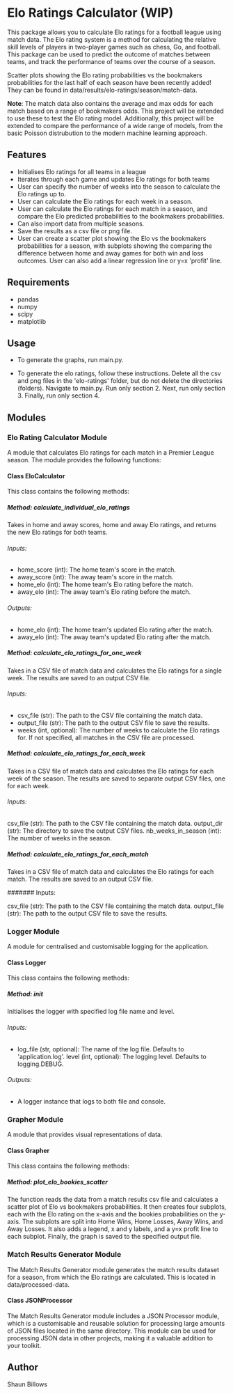 # Elo Ratings Calculator (WIP)

This package allows you to calculate Elo ratings for a football league using match data. The Elo rating system is a method for calculating the relative skill levels of players in two-player games such as chess, Go, and football. This package can be used to predict the outcome of matches between teams, and track the performance of teams over the course of a season.

Scatter plots showing the Elo rating probabilities vs the bookmakers probabilities for the last half of each season have been recently added! They can be found in data/results/elo-ratings/season/match-data.

**Note**: The match data also contains the average and max odds for each match based on a range of bookmakers odds. This project will be extended to use these to test the Elo rating model. Additionally, this project will be extended to compare the performance of a wide range of models, from the basic Poisson distrubution to the modern machine learning approach.

## Features

- Initialises Elo ratings for all teams in a league
- Iterates through each game and updates Elo ratings for both teams
- User can specify the number of weeks into the season to calculate the Elo ratings up to.
- User can calculate the Elo ratings for each week in a season.
- User can calculate the Elo ratings for each match in a season, and compare the Elo predicted probabilities to the bookmakers probabilities.
- Can also import data from multiple seasons.
- Save the results as a csv file or png file.
- User can create a scatter plot showing the Elo vs the bookmakers probabilities for a season, with subplots showing the comparing the difference between home and away games for both win and loss outcomes. User can also add a linear regression line or y=x 'profit' line.

## Requirements

- pandas
- numpy
- scipy
- matplotlib

## Usage

- To generate the graphs, run main.py.

- To generate the elo ratings, follow these instructions. Delete all the csv and png files in the 'elo-ratings' folder, but do not delete the directories (folders). Navigate to main.py. Run only section 2. Next, run only section 3. Finally, run only section 4.

## Modules

### Elo Rating Calculator Module

A module that calculates Elo ratings for each match in a Premier League season. The module provides the following functions:

#### Class EloCalculator

This class contains the following methods:

##### Method: calculate_individual_elo_ratings

Takes in home and away scores, home and away Elo ratings, and returns the new Elo ratings for both teams.

###### Inputs:

- home_score (int): The home team's score in the match.
- away_score (int): The away team's score in the match.
- home_elo (int): The home team's Elo rating before the match.
- away_elo (int): The away team's Elo rating before the match.

###### Outputs:

- home_elo (int): The home team's updated Elo rating after the match.
- away_elo (int): The away team's updated Elo rating after the match.

##### Method: calculate_elo_ratings_for_one_week

Takes in a CSV file of match data and calculates the Elo ratings for a single week. The results are saved to an output CSV file.

###### Inputs:

- csv_file (str): The path to the CSV file containing the match data.
- output_file (str): The path to the output CSV file to save the results.
- weeks (int, optional): The number of weeks to calculate the Elo ratings for. If not specified, all matches in the CSV file are processed.

##### Method: calculate_elo_ratings_for_each_week

Takes in a CSV file of match data and calculates the Elo ratings for each week of the season. The results are saved to separate output CSV files, one for each week.

###### Inputs:

csv_file (str): The path to the CSV file containing the match data.
output_dir (str): The directory to save the output CSV files.
nb_weeks_in_season (int): The number of weeks in the season.

##### Method: calculate_elo_ratings_for_each_match

Takes in a CSV file of match data and calculates the Elo ratings for each match. The results are saved to an output CSV file.

####### Inputs:

csv_file (str): The path to the CSV file containing the match data.
output_file (str): The path to the output CSV file to save the results.

### Logger Module

A module for centralised and customisable logging for the application.

#### Class Logger

This class contains the following methods:

##### Method: init

Initialises the logger with specified log file name and level.

###### Inputs:

- log_file (str, optional): The name of the log file. Defaults to 'application.log'.
  level (int, optional): The logging level. Defaults to logging.DEBUG.

###### Outputs:

- A logger instance that logs to both file and console.

### Grapher Module

A module that provides visual representations of data.

#### Class Grapher

This class contains the following methods:

##### Method: plot_elo_bookies_scatter

The function reads the data from a match results csv file and calculates a scatter plot of Elo vs bookmakers probabilities. It then creates four subplots, each with the Elo rating on the x-axis and the bookies probabilities on the y-axis. The subplots are split into Home Wins, Home Losses, Away Wins, and Away Losses. It also adds a legend, x and y labels, and a y=x profit line to each subplot. Finally, the graph is saved to the specified output file.

### Match Results Generator Module

The Match Results Generator module generates the match results dataset for a season, from which the Elo ratings are calculated. This is located in data/processed-data.

#### Class JSONProcessor

The Match Results Generator module includes a JSON Processor module, which is a customisable and reusable solution for processing large amounts of JSON files located in the same directory. This module can be used for processing JSON data in other projects, making it a valuable addition to your toolkit.

## Author

Shaun Billows
